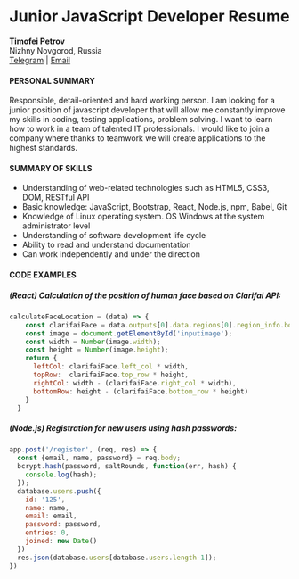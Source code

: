 # Junior JavaScript Developer Resume

**Timofei Petrov**  
Nizhny Novgorod, Russia  
[Telegram](https://t.me/spectral_wind) | [Email](mailto:timofey1992@gmail.com)  

#### PERSONAL SUMMARY

Responsible, detail-oriented and hard working person. I am looking for a junior 
position of javascript developer that will allow me constantly improve my skills 
in coding, testing applications, problem solving. I want to learn how to work in a 
team of talented IT professionals. I would like to join a company where thanks to 
teamwork we will create applications to the highest standards.

#### SUMMARY OF SKILLS

* Understanding of web-related technologies such as HTML5, CSS3, DOM, RESTful API
* Basic knowledge: JavaScript, Bootstrap, React, Node.js, npm, Babel, Git
* Knowledge of Linux operating system. OS Windows at the system administrator level
* Understanding of software development life cycle
* Ability to read and understand documentation
* Can work independently and under the direction

#### CODE EXAMPLES

##### (React) Calculation of the position of human face based on Clarifai API:
```javascript
calculateFaceLocation = (data) => {
    const clarifaiFace = data.outputs[0].data.regions[0].region_info.bounding_box;
    const image = document.getElementById('inputimage');
    const width = Number(image.width);
    const height = Number(image.height);
    return {
      leftCol: clarifaiFace.left_col * width,
      topRow:  clarifaiFace.top_row * height,
      rightCol: width - (clarifaiFace.right_col * width),
      bottomRow: height - (clarifaiFace.bottom_row * height)
    }
  }
```
##### (Node.js) Registration for new users using hash passwords:
```javascript
app.post('/register', (req, res) => {
  const {email, name, password} = req.body;
  bcrypt.hash(password, saltRounds, function(err, hash) {
    console.log(hash);
  });
  database.users.push({
    id: '125',
    name: name,
    email: email,
    password: password,
    entries: 0,
    joined: new Date()
  })
  res.json(database.users[database.users.length-1]);
})
```
